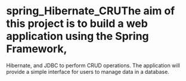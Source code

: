 # spring_Hibernate_CRUThe aim of this project is to build a web application using the Spring Framework,
Hibernate, and JDBC to perform CRUD operations.
The application will provide a simple interface for users to manage data in a database.
